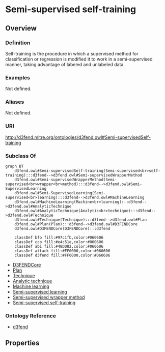 # Semi-supervised self-training

## Overview

### Definition
Self-training is the procedure in which a supervised method for classification or regression is modified it to work in a semi-supervised manner, taking advantage of labeled and unlabeled data

### Examples
Not defined.

### Aliases
Not defined.

### URI
http://d3fend.mitre.org/ontologies/d3fend.owl#Semi-supervisedSelf-training

### Subclass Of
```mermaid
graph BT
    d3fend.owl#Semi-supervisedSelf-training(Semi-supervised<br>self-training):::d3fend-->d3fend.owl#Semi-supervisedWrapperMethod
    d3fend.owl#Semi-supervisedWrapperMethod(Semi-supervised<br>wrapper<br>method):::d3fend-->d3fend.owl#Semi-SupervisedLearning
    d3fend.owl#Semi-SupervisedLearning(Semi-supervised<br>learning):::d3fend-->d3fend.owl#MachineLearning
    d3fend.owl#MachineLearning(Machine<br>learning):::d3fend-->d3fend.owl#AnalyticTechnique
    d3fend.owl#AnalyticTechnique(Analytic<br>technique):::d3fend-->d3fend.owl#Technique
    d3fend.owl#Technique(Technique):::d3fend-->d3fend.owl#Plan
    d3fend.owl#Plan(Plan):::d3fend-->d3fend.owl#D3FENDCore
    d3fend.owl#D3FENDCore(D3FENDCore):::d3fend
    
    classDef bfo fill:#97c1fb,color:#060606
    classDef cco fill:#e4c51e,color:#060606
    classDef abi fill:#48DD82,color:#060606
    classDef attack fill:#FF0000,color:#060606
    classDef d3fend fill:#FF0000,color:#060606
```

- [D3FENDCore](/docs/ontology/reference/model/D3FENDCore/D3FENDCore.md)
- [Plan](/docs/ontology/reference/model/D3FENDCore/Plan/Plan.md)
- [Technique](/docs/ontology/reference/model/D3FENDCore/Plan/Technique/Technique.md)
- [Analytic technique](/docs/ontology/reference/model/D3FENDCore/Plan/Technique/Analytic%20technique/Analytic%20technique.md)
- [Machine learning](/docs/ontology/reference/model/D3FENDCore/Plan/Technique/Analytic%20technique/Machine%20learning/Machine%20learning.md)
- [Semi-supervised learning](/docs/ontology/reference/model/D3FENDCore/Plan/Technique/Analytic%20technique/Machine%20learning/Semi-supervised%20learning/Semi-supervised%20learning.md)
- [Semi-supervised wrapper method](/docs/ontology/reference/model/D3FENDCore/Plan/Technique/Analytic%20technique/Machine%20learning/Semi-supervised%20learning/Semi-supervised%20wrapper%20method/Semi-supervised%20wrapper%20method.md)
- [Semi-supervised self-training](/docs/ontology/reference/model/D3FENDCore/Plan/Technique/Analytic%20technique/Machine%20learning/Semi-supervised%20learning/Semi-supervised%20wrapper%20method/Semi-supervised%20self-training/Semi-supervised%20self-training.md)


### Ontology Reference
- [d3fend](http://d3fend.mitre.org/ontologies/d3fend.owl#)

## Properties
